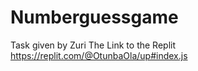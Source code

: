 # Numberguessgame
Task given by Zuri
The Link to the Replit
https://replit.com/@OtunbaOla/up#index.js
